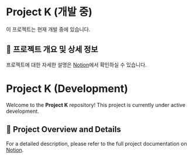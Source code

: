 # Project K (개발 중)

이 프로젝트는 현재 개발 중에 있습니다.

## 🔗 프로젝트 개요 및 상세 정보

프로젝트에 대한 자세한 설명은 [Notion](https://sleet-flame-fe6.notion.site/Project-K-125a180968be80528518f394628f919f)에서 확인하실 수 있습니다.

# Project K (Development)

Welcome to the **Project K** repository! This project is currently under active development.

## 🔗 Project Overview and Details

For a detailed description, please refer to the full project documentation on [Notion](https://sleet-flame-fe6.notion.site/Project-K-125a180968be80528518f394628f919f).

